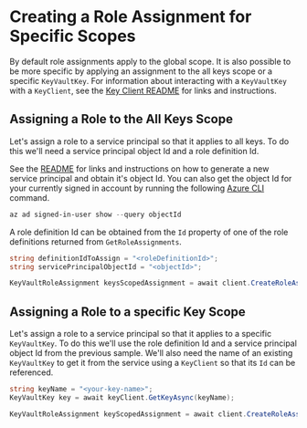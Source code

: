 # Creating a Role Assignment for Specific Scopes

By default role assignments apply to the global scope. It is also possible to be more specific by applying an assignment to the all keys scope or a specific `KeyVaultKey`.
For information about interacting with a `KeyVaultKey` with a `KeyClient`, see the [Key Client README](https://github.com/Azure/azure-sdk-for-net/blob/main/sdk/keyvault/Azure.Security.KeyVault.Keys/README.md) for links and instructions.

## Assigning a Role to the All Keys Scope

Let's assign a role to a service principal so that it applies to all keys. To do this we'll need a service principal object Id and a role definition Id.

See the [README](https://github.com/Azure/azure-sdk-for-net/blob/main/sdk/keyvault/Azure.Security.KeyVault.Administration/README.md) for links and instructions on how to generate a new service principal and obtain it's object Id.
You can also get the object Id for your currently signed in account by running the following [Azure CLI][azure_cli] command.

```PowerShell
az ad signed-in-user show --query objectId
```

A role definition Id can be obtained from the `Id` property of one of the role definitions returned from `GetRoleAssignments`.

```C# Snippet:CreateRoleAssignmentKeysScope
string definitionIdToAssign = "<roleDefinitionId>";
string servicePrincipalObjectId = "<objectId>";

KeyVaultRoleAssignment keysScopedAssignment = await client.CreateRoleAssignmentAsync(KeyVaultRoleScope.Global, definitionIdToAssign, servicePrincipalObjectId);
```

## Assigning a Role to a specific Key Scope

Let's assign a role to a service principal so that it applies to a specific `KeyVaultKey`. To do this we'll use the role definition Id and a service principal object Id from the previous sample.
We'll also need the name of an existing `KeyVaultKey` to get it from the service using a `KeyClient` so that its `Id` can be referenced.

```C# Snippet:CreateRoleAssignmentKeyScope
string keyName = "<your-key-name>";
KeyVaultKey key = await keyClient.GetKeyAsync(keyName);

KeyVaultRoleAssignment keyScopedAssignment = await client.CreateRoleAssignmentAsync(new KeyVaultRoleScope(key.Id), definitionIdToAssign, servicePrincipalObjectId);
```

<!-- LINKS -->
[azure_cli]: https://learn.microsoft.com/cli/azure